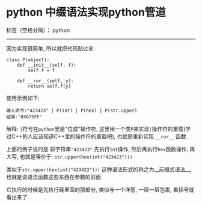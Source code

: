 ﻿# python 中缀语法实现python管道

标签（空格分隔）： python

---

因为实现很简单, 所以就把代码贴过来:
```
class P(object):
    def __init__(self, f):
        self.f = f

    def __ror__(self, y):
        return self.f(y)
```
使用示例如下:
```
输入命令:"423423" | P(int) | P(hex) | P(str.upper)
结果:'0X675FF'
```
解释:
`|`符号在`python`里是"位或"操作符, 这里用一个类`P`来实现`|`操作符的重载(学过C++的人应该知道C++里的操作符的重载吧), 也就是重新实现 `__ror__` 函数

上面的例子说的是 将字符串`"423423"` 先执行`int`操作, 然后再执行`hex`函数操作, 再大写, 也就是等价于:
`str.upper(hex(int("423423")))`

类似于`str.upper(hex(int("423423")))` 这种语法形式的称之为__前缀式语法__, 也就是说语法函数这些东西在参数的前面

它执行的时候是先执行最里面的那部分, 类似与一个洋葱, 一层一层包裹, 看括号就看出来了





